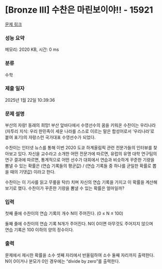 # [Bronze III] 수찬은 마린보이야!! - 15921 

[문제 링크](https://www.acmicpc.net/problem/15921) 

### 성능 요약

메모리: 2020 KB, 시간: 0 ms

### 분류

수학

### 제출 일자

2025년 1월 22일 10:39:36

### 문제 설명

<p>부산의 자랑! 동래의 희망! 부산 앞바다에서 수영선수의 꿈을 키워온 수찬이는 우리나라(자투리 지식: 우리 한민족이 세운 나라를 스스로 이르는 말은 합성어로서 ‘우리나라’로 붙여 표기)의 자랑스런 국가대표 수영선수가 되었다.</p>

<p>수찬이는 인터넷 뉴스를 통해 이번 2020 도쿄 하계올림픽 관련 전문가들의 인터뷰를 찾아보고 있다. 자신을 교수라고 소개한 어떤 전문가에 따르면, 유럽의 유명 대학 연구팀의 연구 결과에 따르면, 통계적으로 어떤 선수가 대회에서 연습과 비슷하게 꾸준한 기량을 뽐낼 수 있는 확률은 (연습 기록들의 평균값) / (연습 기록들 중 하나를 균일한 확률로 뽑을 때의 기댓값) 이라고 한다.</p>

<p>수찬이는 이 기사를 읽고 무릎을 탁(!) 치며 자신의 연습 기록을 가지고 이 확률을 계산해보기로 했다. 수찬이가 꾸준한 기량을 뽐낼 수 있는 확률은 얼마일까?</p>

### 입력 

 <p>첫째 줄에 수찬이의 연습 기록의 개수 N이 주어진다. (0 ≤ N ≤ 100)</p>

<p>둘째 줄에 수찬이의 연습 기록 N개가 주어진다. N이 0이면 아무것도 주어지지 않으며 연습 기록은 100 이하의 양의 정수이다.</p>

### 출력 

 <p>문제에서 제시한 확률을 소수 셋째 자리에서 반올림하여 소수 둘째 자리까지 출력한다. N이 0이거나 분모가 0인 경우에는 “divide by zero”를 출력한다.</p>

